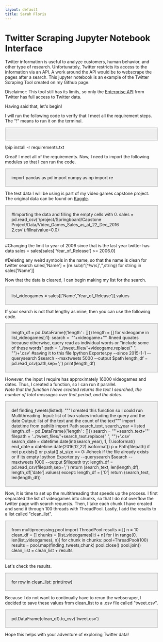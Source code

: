 ```yaml
---
layout: default
title: Sarah Floris 
---
```



# Twitter Scraping Jupyter Notebook Interface

Twitter information is useful to analyze customers, human behavior, and other type of research. Unfortunately, Twitter restricts its access to the information via an API. A work around the API would be to webscrape the pages after a search. This jupyter notebook is an example of the Twitter Scraping Tool created on my Github page.  

Disclaimer: This tool still has its limits, so only the <a href="https://developer.twitter.com/en/docs/tutorials/twitters-enterprise-api-suite" target="_blank">Enterprise API</a> from Twitter has full access to Twitter data.

Having said that, let's begin!  

I will run the following code to verify that I meet all the requirement steps. The "!" means to run it on the terminal.
<p style="background-color: #eee;border: 1px solid #999;display: block;padding: 20px;white-space: pro-wrap;">

!pip install -r requirements.txt
</p>
Great! I meet all of the requirements. Now, I need to import the following modules so that I can run the code. 

<p style="background-color: #eee;border: 1px solid #999;display: block;padding: 20px;white-space: pro-wrap;">
import pandas as pd
import numpy as np
import re
</p>
The test data I will be using is part of my video games capstone project. The original data can be found on <a href="https://www.kaggle.com/rush4ratio/video-game-sales-with-ratings" target="_blank">Kaggle</a>.

<p style="background-color: #eee;border: 1px solid #999;display: block;padding: 20px;white-space: pro-wrap;">
#Importing the data and filling the empty cells with 0.
sales = pd.read_csv('/project/Springboard/Capstone Project/Data/Video_Games_Sales_as_at_22_Dec_2016 2.csv').fillna(value=0.0)

#Changing the limit to year of 2006 since that is the last year twitter has data
sales = sales[sales['Year_of_Release'] >= 2006.0]

#Deleting any weird symbols in the name, so that the name is clean for twitter search
sales['Name'] = [re.sub(r'[^\w\s]','',string) for string in sales['Name']] 
</p>

Now that the data is cleared, I can begin making my list for the search.


<p style="background-color: #eee;border: 1px solid #999;display: block;padding: 20px;white-space: pro-wrap;">
list_videogames = sales[['Name','Year_of_Release']].values
</p>

If your search is not that lengthy as mine, then you can use the following code.


<p style="background-color: #eee;border: 1px solid #999;display: block;padding: 20px;white-space: pro-wrap;">
length_df = pd.DataFrame({'length' : []})
length = []
for videogame in list_videogames[:1]: 
    search = '"'+videogame+'"' #need quoates because otherwise, query read as individual words or "include some of these words"
    path = '../tweet_files/'+videogame.replace(" ", "")+'.csv' #saving it to this file
    !python Exporter.py --since 2015-1-1 --querysearch $search --maxtweets 5000 --output $path
length_df = pd.read_csv(path,sep=';')
print(length_df)
</p>

However, the input I require has approximately 16000 videogames and dates. Thus, I created a function, so I can run it parallel. <br> <em> Note that the function I have created returns the text I searched, the number of total messages over that period, and the dates. </em>


<p style="background-color: #eee;border: 1px solid #999;display: block;padding: 20px;white-space: pro-wrap;">
def finding_tweets(listed):
    """I created this function so I could run Multithreading.
    Input: list of two values including the query and the date
    Output: list of the text and the count of the text"""
    import datetime
    from pathlib import Path
    search_text, search_year = listed
    length_df = pd.DataFrame({'length' : []})
    search = '"'+search_text+'"'
    filepath = '../tweet_files/'+search_text.replace(" ", "")+'.csv'
    search_date = datetime.date(int(search_year), 1, 1).isoformat()
    end_date = datetime.date(2016,12,22).isoformat()
    p = Path(filepath)
    if not p.exists() or p.stat().st_size == 0: #check if the file already exists or if its empty
        !python Exporter.py --querysearch $search --maxtweets 1000 --output $filepath
    try:
        length_df = pd.read_csv(filepath,sep=';')
        return (search_text, len(length_df), length_df['date'].values)
    except:
        length_df = ['0']
        return (search_text, len(length_df))
</p>

Now, it is time to set up the multithreading that speeds up the process. I first separated the list of videogames into chunks, so that I do not overflow the twitter page with search requests. Then, I take each chunk I have created and send it through 100 threads with ThreadPool. Lastly, I add the results to a list called "clean_list".


<p style="background-color: #eee;border: 1px solid #999;display: block;padding: 20px;white-space: pro-wrap;">
from multiprocessing.pool import ThreadPool
results = []
n = 10
clean_df = []
chunks = [list_videogames[i:i + n] for i in range(0, len(list_videogames), n)]
for chunk in chunks:
    pool=ThreadPool(100)
    results = pool.map(finding_tweets,chunk)
    pool.close()
    pool.join()
    clean_list = clean_list + results
</p>

Let's check the results. 


<p style="background-color: #eee;border: 1px solid #999;display: block;padding: 20px;white-space: pro-wrap;">
for row in clean_list:
    print(row)
</p>

Because I do not want to continually have to rerun the webscraper, I decided to save these values from clean_list to a  .csv file called "tweet.csv". 


<p style="background-color: #eee;border: 1px solid #999;display: block;padding: 20px;white-space: pro-wrap;">
pd.DataFrame(clean_df).to_csv('tweet.csv') 
</p>

Hope this helps with your adventure of exploring Twitter data! 












































